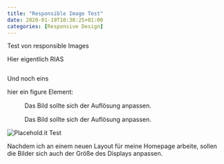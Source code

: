 ```yaml
---
title: "Responsible Image Test"
date: 2020-01-19T10:38:25+01:00
categories: [Responsive Design]
---
```



Test von responsible Images

<!--more-->

Hier eigentlich RIAS
<img
    src="data:image/gif;base64,R0lGODlhAQABAAAAACH5BAEKAAEALAAAAAABAAEAAAICTAEAOw=="
	data-widths="[636, 754, 770, 824, 936, 972, 1022]"
	data-src="//placehold.it/{width}"
	data-sizes="auto"
	class="lazyload"
	alt="" />	

<img
	src="//placehold.it/100"
	data-src="//res.cloudinary.com/dsuwkv08y/image/fetch/q_auto,f_auto,w_{width},c_scale,fl_progressive/https://www.wetterer.de/assets/images/responsive/popup/grillen/Texas-Ranger-Smoker-D71_0251.jpg" 
	data-sizes="auto"
	class="lazyload"
	alt="" />	


Und noch eins
<img
	data-sizes="auto"
	width="100vw"
    data-src="//placehold.it/220"
	data-srcset="//placehold.it/636 636w,
	    //placehold.it/220 220w,
	    //placehold.it/300 300w,
	    //placehold.it/600 600w,
	    //placehold.it/900 900w"
	class="lazyload cld-responsive" />
	
	
hier ein figure Element:

<figure class="photo-with-exif">
	<picture>
        <img
    src="data:image/gif;base64,R0lGODlhAQABAAAAACH5BAEKAAEALAAAAAABAAEAAAICTAEAOw=="
	data-widths="[636, 754, 770, 824, 936, 972, 1022]"
	data-src="//placehold.it/{width}"
	data-sizes="auto"
	class="lazyload"
	alt="" />	
	  </picture>
	  <figcaption>Das Bild sollte sich der Auflösung anpassen.</figcaption>
</figure>

<figure class="photo-with-exif">
	<picture>
	    <source srcset="{{ site.url }}/assets/images/grey.gif" data-srcset="https://placehold.it/636" media="(min-width: 80em)" type="image/gif" />
	    <source srcset="{{ site.url }}/assets/images/grey.gif" data-srcset="https://placehold.it/824" media="(min-width: 64em)" type="image/gif" />
	    <source srcset="{{ site.url }}/assets/images/grey.gif" data-srcset="https://placehold.it/972" media="(min-width: 48em)" type="image/gif" />
	    <img data-srcset="https://placehold.it/720" class="blog-full lazyload cld-responsive" itemprop="image" data-sizes="auto" alt="Responsive Image" src="data:image/gif;base64,R0lGODlhAQABAAAAACH5BAEKAAEALAAAAAABAAEAAAICTAEAOw==" />
	  </picture>
	  <figcaption>Das Bild sollte sich der Auflösung anpassen.</figcaption>
</figure>

<noscript>
    <img src="https://placehold.it/716x480" alt="Placehold.it Test" />
</noscript>

Nachdem ich an einem neuen Layout für meine Homepage arbeite, sollen die Bilder sich auch der Größe des Displays anpassen.

<img 
    data-src="//res.cloudinary.com/dsuwkv08y/image/fetch/q_auto,f_auto,w_auto,c_scale,fl_progressive/https://www.wetterer.de/assets/images/responsive/popup/grillen/Texas-Ranger-Smoker-D71_0251.jpg" 
	data-widths="[636, 754, 770, 824, 936, 972, 1022]"
	data-sizes="auto"
    class="lazyload blur-up cld-responsive">

<img 
    data-src="//res.cloudinary.com/dsuwkv08y/image/fetch/q_auto,f_auto,w_auto,c_scale,fl_progressive/https://www.wetterer.de/assets/images/responsive/popup/grillen/Texas-Ranger-Smoker-D71_0252.jpg" 
	data-sizes="auto"
    class="lazyload blur-up cld-responsive">

<img 
    data-src="//res.cloudinary.com/dsuwkv08y/image/fetch/q_auto,f_auto,w_auto,c_scale,fl_progressive/https://www.wetterer.de/assets/images/responsive/popup/grillen/Texas-Ranger-Smoker-D71_0253.jpg" 
	data-sizes="auto"
	width="100vw"
    class="lazyload blur-up cld-responsive">
<img 
    data-src="//res.cloudinary.com/dsuwkv08y/image/fetch/q_auto,f_auto,w_auto,c_scale,fl_progressive/https://www.wetterer.de/assets/images/responsive/popup/grillen/Texas-Ranger-Smoker-D71_0254.jpg" 
	data-sizes="auto"
	width="100vw"
    class="lazyload blur-up cld-responsive">

<img 
    data-src="//res.cloudinary.com/dsuwkv08y/image/fetch/q_auto,f_auto,w_auto,c_scale,fl_progressive/https://www.wetterer.de/assets/images/responsive/popup/grillen/Texas-Ranger-Smoker-D71_0255.jpg" 
	data-sizes="auto"
	width="100vw"
    class="lazyload blur-up cld-responsive">

<img 
    data-src="//res.cloudinary.com/dsuwkv08y/image/fetch/q_auto,f_auto,w_auto,c_scale,fl_progressive/https://www.wetterer.de/assets/images/responsive/popup/grillen/Texas-Ranger-Smoker-D71_0256.jpg" 
	data-sizes="auto"
	width="100vw"
    class="lazyload blur-up cld-responsive">

<!--
// MEDIA QUERIES ==============================================
$micro            : "only screen and (min-width: 30em)";
$small            : "only screen and (min-width: 37.5em)";
$medium           : "only screen and (min-width: 48em)";
$large            : "only screen and (min-width: 62em)";
$x-large          : "only screen and (min-width: 86.375em)";

48em 768px
48.063em 769px
20em 320px
35.5em 568px

// Small screens 
@media only screen { } /* Define mobile styles */ 
@media only screen and (max-width: 40em) { } /* max-width 640px, mobile-only styles, use when QAing mobile issues */ 
// Medium screens 
@media only screen and (min-width: 40.063em) { } /* min-width 641px, medium screens */ @media only screen and (min-width: 40.063em) and (max-width: 64em) { } /* min-width 641px and max-width 1024px, use when QAing tablet-only issues */ // Large screens @media only screen and (min-width: 64.063em) { } /* min-width 1025px, large screens */ @media only screen and (min-width: 64.063em) and (max-width: 90em) { } /* min-width 1025px and max-width 1440px, use when QAing large screen-only issues */ 
// XLarge screens @media only screen and (min-width: 90.063em) { } /* min-width 1441px, xlarge screens */ @media only screen and (min-width: 90.063em) and (max-width: 120em) { } /* min-width 1441px and max-width 1920px, use when QAing xlarge screen-only issues */ // XXLarge screens @media only screen and (min-width: 120.063em) { } /* min-width 1921px, xxlarge screens */
-->